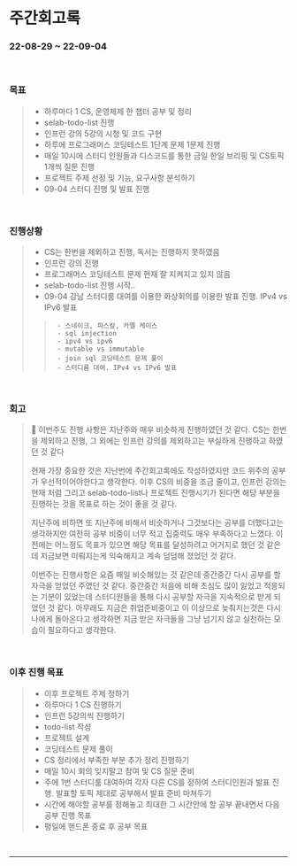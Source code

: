 # 주간회고록
### 22-08-29 ~ 22-09-04

<br>

### 목표
>- 하루마다 1 CS, 운영체제 한 챕터 공부 및 정리
>- selab-todo-list 진행
>- 인프런 강의 5강의 시청 및 코드 구현
>- 하루에 프로그래머스 코딩테스트 1단계 문제 1문제 진행
>- 매일 10시에 스터디 인원들과 디스코드를 통한 금일 한일 브리핑 및 CS토픽 1개씩 질문 진행
>- 프로젝트 주제 선정 및 기능, 요구사항 분석하기
>- 09-04 스터디 진행 및 발표 진행

<br>

### 진행상황
>- CS는 한번을 제외하고 진행, 독서는 진행하지 못하였음
>- 인프런 강의 진행
>- 프로그래머스 코딩테스트 문제 현재 잘 지켜지고 있지 않음
>- selab-todo-list 진행 시작..
>- 09-04 강남 스터디룸 대여를 이용한 화상회의를 이용한 발표 진행. IPv4 vs IPv6 발표
>>      - 스네이크, 파스칼, 카멜 케이스
>>      - sql injection
>>      - ipv4 vs ipv6
>>      - mutable vs immutable
>>      - join sql 코딩테스트 문제 풀이
>>      - 스터디룸 대여. IPv4 vs IPv6 발표

<br>

### 회고
> 🛐  이번주도 진행 사항은 지난주와 매우 비슷하게 진행하였던 것 같다. CS는 한번을 제외하고 진행, 그 외에는 인프런 강의를 제외하고는 부실하게 진행하고 하였던 것 같다
>
> 현재 가장 중요한 것은 지난번에 주간회고록에도 작성하였지만 코드 위주의 공부가 우선적이어야한다고 생각한다. 이후 CS의 비중을 조금 줄이고, 인프런 강의는 현재 처럼 그리고 selab-todo-list나 프로젝트 진행시기가 된다면 해당 부분을 진행하는 것을 목표로 하는 것이 좋을 것 같다.
>
> 지난주에 비하면 또 지난주에 비해서 비슷하거나 그것보다는 공부를 더했다고는 생각하지만 여전히 공부 비중이 너무 적고 집중력도 매우 부족하다고 느꼈다. 이전에는 어느정도 목표가 있으면 해당 목표를 달성하려고 어거지로 했던 것 같은데 지금보면 미뤄지는게 익숙해지고 계속 덤덤해 졌었던 것 같다.
>
> 이번주는 진행사항은 요즘 매일 비슷해있는 것 같은데 중간중간 다시 공부를 할 자극을 얻었던 주였던 것 같다. 중간중간 처음에 비해 초심도 많이 잃었고 적응되는 기분이 있었는데 스터디원들을 통해 다시 공부할 자극을 지속적으로 받게 되었던 것 같다. 아무래도 지금은 취업준비중이고 이 이상으로 늦춰지는것은 다시 나에게 돌아온다고 생각하면 지금 받은 자극들을 그냥 넘기지 않고 실천하는 모습이 필요하다고 생각한다.

<br>

### 이후 진행 목표
>- 이후 프로젝트 주제 정하기
>- 하루마다 1 CS 진행하기
>- 인프런 5강의씩 진행하기
>- todo-list 작성
>- 프로젝트 설계
>- 코딩테스트 문제 풀이
>- CS 정리에서 부족한 부분 추가 정리 진행하기
>- 매일 10시 회의 잊지말고 참여 및 CS 질문 준비
>- 주에 1번 스터디룸 대여하여 각자 다른 CS를 정하여 스터디인원과 발표 진행. 발표할 토픽 제대로 공부해서 발표 준비 마쳐두기
>- 시간에 해야할 공부를 정해놓고 최대한 그 시간안에 할 공부 끝내면서 다음 공부 진행 목표
>- 평일에 핸드폰 종료 후 공부 목표

<br/>

------------  